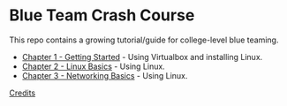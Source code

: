 # Blue Team Crash Course

This repo contains a growing tutorial/guide for college-level blue teaming.

* [Chapter 1 - Getting Started](Chapter1-GettingStarted) - Using Virtualbox and installing Linux.
* [Chapter 2 - Linux Basics](Chapter2-LinuxBasics) - Using Linux.
* [Chapter 3 - Networking Basics](Chapter3-NetworkingBasics) - Using Linux.






[Credits](credits)